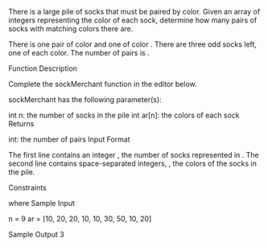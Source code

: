 There is a large pile of socks that must be paired by color. Given an array of integers representing the color of each sock, determine how many pairs of socks with matching colors there are.


There is one pair of color  and one of color . There are three odd socks left, one of each color. The number of pairs is .

Function Description

Complete the sockMerchant function in the editor below.

sockMerchant has the following parameter(s):

int n: the number of socks in the pile
int ar[n]: the colors of each sock
Returns

int: the number of pairs
Input Format

The first line contains an integer , the number of socks represented in .
The second line contains  space-separated integers, , the colors of the socks in the pile.

Constraints

 where 
Sample Input

n = 9
ar = [10, 20, 20, 10, 10, 30, 50, 10, 20]

Sample Output
3
